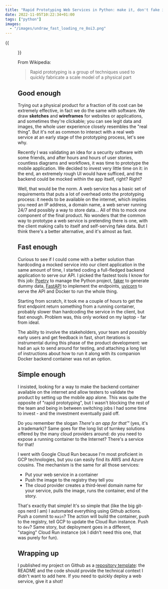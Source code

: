 ```yaml
---
title: "Rapid Prototyping Web Services in Python: make it, don't fake it!"
date: 2022-11-05T10:22:34+01:00
tags: ["python"]
images:
  - "/images/undraw_fast_loading_re_8oi3.png"
---
```


{{<figure src="/images/mark-konig-1UMrSoItdDE-unsplash.jpg" title="Photo by Mark König on Unsplash" width="100%">}}

From Wikipedia:

> Rapid prototyping is a group of techniques used to quickly fabricate a scale model of a physical part


## Good enough

Trying out a physical product for a fraction of its cost can be extremely effective, in fact we do
the same with software. We draw **sketches** and **wireframes** for websites or applications,
and sometimes they're clickable; you can see legit data and images, the whole user experience closely
resembles the "real thing". But it's not as common to interact with a real web service at an early
stage of the prototyping process, let's see why.

Recently I was validating an idea for a security software with some friends, and after hours and
hours of user stories, countless diagrams and workflows, it was time to prototype the mobile
application. We decided to invest very little time on it: in the end, an extremely rough UI would
have sufficed, and the backend could be mocked within the app itself, right? Right?

Well, that would be the norm. A web service has a basic set of requirements that puts a lot of
overhead onto the prototyping process: it needs to be available on the internet, which implies you
need an IP address, a domain name, a web server running 24/7 and possibly a way to store data... All
of this to mock one component of the final product. No wonders that the common way to prototype a web
service is pretending there is one, with the client making calls to itself and self-serving fake
data. But I think there's a better alternative, and it's almost as fast.

## Fast enough

Curious to see if I could come with a better solution than hardcoding a mocked service into our
client application in the same amount of time, I started coding a full-fledged backend application to
serve our API. I picked the fastest tools I know for this job: [Poetry](https://python-poetry.org) to
manage the Python project, [faker](https://faker.readthedocs.io/en/master/) to generate dummy data,
[FastAPI](https://fastapi.tiangolo.com) to implement the endpoints,
[uvicorn](https://www.uvicorn.org) to serve the API and Docker to run the whole thing.

Starting from scratch, it took me a couple of hours to get the first endpoint return something from a
running container, probably slower than hardcoding the service in the client, but fast enough.
Problem was, this only worked on my laptop - far from ideal.

The ability to involve the stakeholders, your team and possibly early users and get feedback in fast,
short iterations is instrumental during this phase of the product development: we had an `apk` to
send around for testing, and attaching a long list of instructions about how to run it along with its
companion Docker backend container was not an option.

## Simple enough

I insisted, looking for a way to make the backend container available on the internet and allow
testers to validate the product by setting up the mobile app alone. This was quite the opposite of
"rapid prototyping", but I wasn't blocking the rest of the team and being in between switching jobs I
had some time to invest - and the investment eventually paid off.

Do you remember the slogan _There's an app for that™_ (yes, it's a trademark)? Same goes for the long
list of turnkey solutions offered by the many cloud providers around: do you need to expose a running
container to the Internet? There's a service for that!

I went with Google Cloud Run because I'm most proficient in GCP technologies, but you can easily find
its AWS and Azure cousins. The mechanism is the same for all those services:
- Put your web service in a container
- Push the image to the registry they tell you
- The cloud provider creates a third-level domain name for your service, pulls the image, runs the container, end of the story.

That's exactly that simple! It's so simple that (like the big git-ops nerd I am) I automated
everything using Github actions. Push a commit to `main`? The action will build the container, push
to the registry, tell GCP to update the Cloud Run instance. Push to `dev`? Same story, but deployment
goes in a different, "staging" Cloud Run instance (ok I didn't need this one, that was purely for
fun).

## Wrapping up

I published my project on Github as a
[repository template](https://github.com/masci/fastapi-template): the README and the code should
provide the technical context I didn't want to add here. If you need to quickly deploy a web service,
give it a shot!
